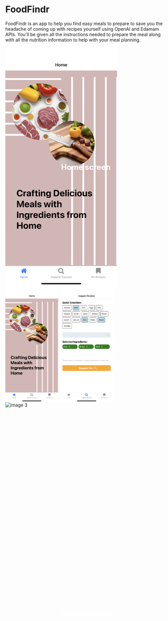# FoodFindr

FoodFindr is an app to help you find easy meals to prepare to save you the headache of coming up with recipes yourself using OpenAI and Edamam APIs. You'll be given all the instructions needed to prepare the meal along with all the nutrition information to help with your meal planning.

<div style="position:relative;">
  <div style="position:absolute;top:50%;left:50%;transform:translate(-50%,-50%);color:white;font-size:24px;font-weight:bold;text-align:center;">
    Home screen
  </div>
  <img src="/assets/home.png" alt="image" style="width:350px;height:750px;">
</div>


<div style="overflow:auto;">
  <div style="position:absolute;top:50%;left:50%;transform:translate(-50%,-50%);color:white;font-size:24px;font-weight:bold;text-align:center;">
    Home screen
  </div>
  <img src="/assets/home.png" alt="image 1" style="float:left;width:33%;margin-right:1%;">
  <img src="/assets/select.png" alt="image 2" style="float:left;width:33%;margin-right:1%">
  <img src="image3.png" alt="image 3" style="float:left;width:33%;margin-right:1%">
</div>
